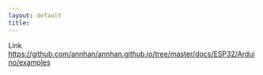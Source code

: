 ```yaml
---
layout: default
title: 
---
```

Link https://github.com/annhan/annhan.github.io/tree/master/docs/ESP32/Arduino/examples